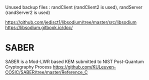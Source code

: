 Unused backup files : randClient (randClient2 is used), randServer (randServer2 is used)

https://github.com/jedisct1/libsodium/tree/master/src/libsodium
https://libsodium.gitbook.io/doc/


# SABER
SABER is a Mod-LWR based KEM submitted to NIST Post-Quantum Cryptography Process
https://github.com/KULeuven-COSIC/SABER/tree/master/Reference_C
